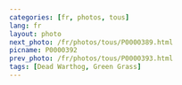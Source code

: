 ```yaml
---
categories: [fr, photos, tous]
lang: fr
layout: photo
next_photo: /fr/photos/tous/P0000389.html
picname: P0000392
prev_photo: /fr/photos/tous/P0000393.html
tags: [Dead Warthog, Green Grass]
---
```

